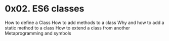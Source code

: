 # 0x02. ES6 classes

How to define a Class
How to add methods to a class
Why and how to add a static method to a class
How to extend a class from another
Metaprogramming and symbols